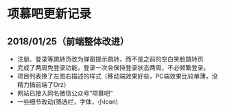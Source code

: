 # 项慕吧更新记录
## 2018/01/25（前端整体改进）
- 注册、登录等跳转页改为弹窗提示跳转，而不是之前的空白笑脸跳转页
- 完成了两周免登录功能，登录一次会保持登录状态两周，不必频繁登录。
- 项目列表换了左图右描述的样式（移动端效果好些，PC端效果比较单薄，没精力搞前端了Orz）
- 网站已接入同名微信公众号“项慕吧”
- 一些细节改动(筛选栏，字体，小Icon)